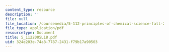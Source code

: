 ```yaml
---
content_type: resource
description: ''
file: null
file_location: /coursemedia/5-112-principles-of-chemical-science-fall-2005/324e203e74a877872431f79b17a90503_5_1122005L18.pdf
file_type: application/pdf
resourcetype: Document
title: 5_1122005L18.pdf
uid: 324e203e-74a8-7787-2431-f79b17a90503
---
```

